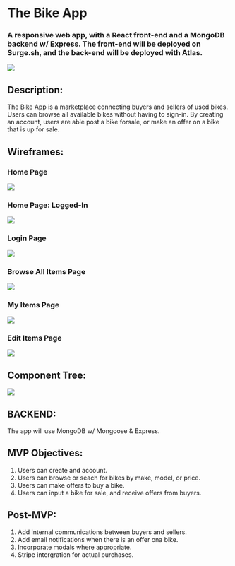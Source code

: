 # The Bike App
### A responsive web app, with a React front-end and a MongoDB backend w/ Express. The front-end will be deployed on Surge.sh, and the back-end will be deployed with Atlas. 

![](https://www.dwilliamzero.com/zero-cloud/bike-app-mockup.png)

## **Description:**
The Bike App is a marketplace connecting buyers and sellers of used bikes.  Users can browse all available bikes without having to sign-in.  By creating an account, users are able post a bike forsale, or make an offer on a bike that is up for sale.

## **Wireframes:**
### **Home Page**
![](https://www.dwilliamzero.com/zero-cloud/bike-app-wireframe_005.png)
### **Home Page: Logged-In**
![](https://www.dwilliamzero.com/zero-cloud/bike-app-wireframe_001.png)
### **Login Page**
![](https://www.dwilliamzero.com/zero-cloud/bike-app-wireframe_003.png)
### **Browse All Items Page**
![](https://www.dwilliamzero.com/zero-cloud/bike-app-wireframe_000.png)
### **My Items Page**
![](https://www.dwilliamzero.com/zero-cloud/bike-app-wireframe_004.png)
### **Edit Items Page**
![](https://www.dwilliamzero.com/zero-cloud/bike-app-wireframe_002.png)

## **Component Tree:**
![](https://www.dwilliamzero.com/zero-cloud/bike-app-component-tree.png)

## **BACKEND:** 
The app will use MongoDB w/ Mongoose & Express.

## **MVP Objectives:** 
1. Users can create and account.
2. Users can browse or seach for bikes by make, model, or price.
3. Users can make offers to buy a bike.
4. Users can input a bike for sale, and receive offers from buyers.

## **Post-MVP:**
1. Add internal communications between buyers and sellers.
2. Add email notifications when there is an offer ona bike.
3. Incorporate modals where appropriate.
4. Stripe intergration for actual purchases.
